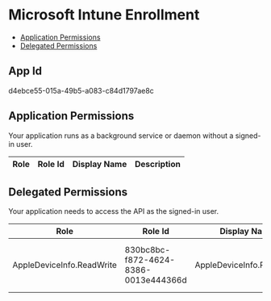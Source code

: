 # Microsoft Intune Enrollment
- [Application Permissions](#application-permissions)
- [Delegated Permissions](#delegated-permissions)

## App Id
d4ebce55-015a-49b5-a083-c84d1797ae8c

## Application Permissions
Your application runs as a background service or daemon without a signed-in user.

| Role | Role Id | Display Name | Description |
|---|---|---|---|

## Delegated Permissions
Your application needs to access the API as the signed-in user. 

| Role | Role Id | Display Name | Description |
|---|---|---|---|
| AppleDeviceInfo.ReadWrite | 830bc8bc-f872-4624-8386-0013e444366d | AppleDeviceInfo.ReadWrite | Allow users to report info on their Apple Device. |

